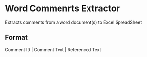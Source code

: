 # Word Commenrts Extractor
Extracts comments from a word document(s) to Excel SpreadSheet

## Format
Comment ID | Comment Text | Referenced Text
